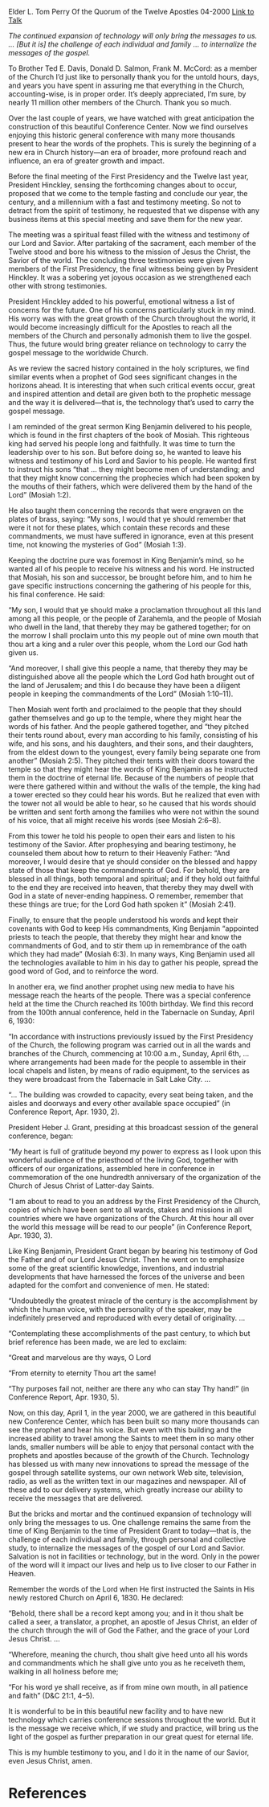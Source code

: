 Elder L. Tom Perry
Of the Quorum of the Twelve Apostles
04-2000
[Link to Talk](https://www.churchofjesuschrist.org/study/general-conference/2000/04/thou-shalt-give-heed-unto-all-his-words?lang=eng)

_The continued expansion of technology will only bring the messages to us. … [But it is] the challenge of each individual and family … to internalize the messages of the gospel._

To Brother Ted E. Davis, Donald D. Salmon, Frank M. McCord: as a member of the Church I’d just like to personally thank you for the untold hours, days, and years you have spent in assuring me that everything in the Church, accounting-wise, is in proper order. It’s deeply appreciated, I’m sure, by nearly 11 million other members of the Church. Thank you so much.

Over the last couple of years, we have watched with great anticipation the construction of this beautiful Conference Center. Now we find ourselves enjoying this historic general conference with many more thousands present to hear the words of the prophets. This is surely the beginning of a new era in Church history—an era of broader, more profound reach and influence, an era of greater growth and impact.

Before the final meeting of the First Presidency and the Twelve last year, President Hinckley, sensing the forthcoming changes about to occur, proposed that we come to the temple fasting and conclude our year, the century, and a millennium with a fast and testimony meeting. So not to detract from the spirit of testimony, he requested that we dispense with any business items at this special meeting and save them for the new year.

The meeting was a spiritual feast filled with the witness and testimony of our Lord and Savior. After partaking of the sacrament, each member of the Twelve stood and bore his witness to the mission of Jesus the Christ, the Savior of the world. The concluding three testimonies were given by members of the First Presidency, the final witness being given by President Hinckley. It was a sobering yet joyous occasion as we strengthened each other with strong testimonies.

President Hinckley added to his powerful, emotional witness a list of concerns for the future. One of his concerns particularly stuck in my mind. His worry was with the great growth of the Church throughout the world, it would become increasingly difficult for the Apostles to reach all the members of the Church and personally admonish them to live the gospel. Thus, the future would bring greater reliance on technology to carry the gospel message to the worldwide Church.

As we review the sacred history contained in the holy scriptures, we find similar events when a prophet of God sees significant changes in the horizons ahead. It is interesting that when such critical events occur, great and inspired attention and detail are given both to the prophetic message and the way it is delivered—that is, the technology that’s used to carry the gospel message.

I am reminded of the great sermon King Benjamin delivered to his people, which is found in the first chapters of the book of Mosiah. This righteous king had served his people long and faithfully. It was time to turn the leadership over to his son. But before doing so, he wanted to leave his witness and testimony of his Lord and Savior to his people. He wanted first to instruct his sons “that … they might become men of understanding; and that they might know concerning the prophecies which had been spoken by the mouths of their fathers, which were delivered them by the hand of the Lord” (Mosiah 1:2).

He also taught them concerning the records that were engraven on the plates of brass, saying: “My sons, I would that ye should remember that were it not for these plates, which contain these records and these commandments, we must have suffered in ignorance, even at this present time, not knowing the mysteries of God” (Mosiah 1:3).

Keeping the doctrine pure was foremost in King Benjamin’s mind, so he wanted all of his people to receive his witness and his word. He instructed that Mosiah, his son and successor, be brought before him, and to him he gave specific instructions concerning the gathering of his people for this, his final conference. He said:



“My son, I would that ye should make a proclamation throughout all this land among all this people, or the people of Zarahemla, and the people of Mosiah who dwell in the land, that thereby they may be gathered together; for on the morrow I shall proclaim unto this my people out of mine own mouth that thou art a king and a ruler over this people, whom the Lord our God hath given us.

“And moreover, I shall give this people a name, that thereby they may be distinguished above all the people which the Lord God hath brought out of the land of Jerusalem; and this I do because they have been a diligent people in keeping the commandments of the Lord” (Mosiah 1:10–11).

Then Mosiah went forth and proclaimed to the people that they should gather themselves and go up to the temple, where they might hear the words of his father. And the people gathered together, and “they pitched their tents round about, every man according to his family, consisting of his wife, and his sons, and his daughters, and their sons, and their daughters, from the eldest down to the youngest, every family being separate one from another” (Mosiah 2:5). They pitched their tents with their doors toward the temple so that they might hear the words of King Benjamin as he instructed them in the doctrine of eternal life. Because of the numbers of people that were there gathered within and without the walls of the temple, the king had a tower erected so they could hear his words. But he realized that even with the tower not all would be able to hear, so he caused that his words should be written and sent forth among the families who were not within the sound of his voice, that all might receive his words (see Mosiah 2:6–8).

From this tower he told his people to open their ears and listen to his testimony of the Savior. After prophesying and bearing testimony, he counseled them about how to return to their Heavenly Father: “And moreover, I would desire that ye should consider on the blessed and happy state of those that keep the commandments of God. For behold, they are blessed in all things, both temporal and spiritual; and if they hold out faithful to the end they are received into heaven, that thereby they may dwell with God in a state of never-ending happiness. O remember, remember that these things are true; for the Lord God hath spoken it” (Mosiah 2:41).

Finally, to ensure that the people understood his words and kept their covenants with God to keep His commandments, King Benjamin “appointed priests to teach the people, that thereby they might hear and know the commandments of God, and to stir them up in remembrance of the oath which they had made” (Mosiah 6:3). In many ways, King Benjamin used all the technologies available to him in his day to gather his people, spread the good word of God, and to reinforce the word.

In another era, we find another prophet using new media to have his message reach the hearts of the people. There was a special conference held at the time the Church reached its 100th birthday. We find this record from the 100th annual conference, held in the Tabernacle on Sunday, April 6, 1930:

“In accordance with instructions previously issued by the First Presidency of the Church, the following program was carried out in all the wards and branches of the Church, commencing at 10:00 a.m., Sunday, April 6th, … where arrangements had been made for the people to assemble in their local chapels and listen, by means of radio equipment, to the services as they were broadcast from the Tabernacle in Salt Lake City. …

“… The building was crowded to capacity, every seat being taken, and the aisles and doorways and every other available space occupied” (in Conference Report, Apr. 1930, 2).

President Heber J. Grant, presiding at this broadcast session of the general conference, began:

“My heart is full of gratitude beyond my power to express as I look upon this wonderful audience of the priesthood of the living God, together with officers of our organizations, assembled here in conference in commemoration of the one hundredth anniversary of the organization of the Church of Jesus Christ of Latter-day Saints.

“I am about to read to you an address by the First Presidency of the Church, copies of which have been sent to all wards, stakes and missions in all countries where we have organizations of the Church. At this hour all over the world this message will be read to our people” (in Conference Report, Apr. 1930, 3).

Like King Benjamin, President Grant began by bearing his testimony of God the Father and of our Lord Jesus Christ. Then he went on to emphasize some of the great scientific knowledge, inventions, and industrial developments that have harnessed the forces of the universe and been adapted for the comfort and convenience of men. He stated:

“Undoubtedly the greatest miracle of the century is the accomplishment by which the human voice, with the personality of the speaker, may be indefinitely preserved and reproduced with every detail of originality. …

“Contemplating these accomplishments of the past century, to which but brief reference has been made, we are led to exclaim:

“Great and marvelous are thy ways, O Lord

“From eternity to eternity Thou art the same!

“Thy purposes fail not, neither are there any who can stay Thy hand!” (in Conference Report, Apr. 1930, 5).

Now, on this day, April 1, in the year 2000, we are gathered in this beautiful new Conference Center, which has been built so many more thousands can see the prophet and hear his voice. But even with this building and the increased ability to travel among the Saints to meet them in so many other lands, smaller numbers will be able to enjoy that personal contact with the prophets and apostles because of the growth of the Church. Technology has blessed us with many new innovations to spread the message of the gospel through satellite systems, our own network Web site, television, radio, as well as the written text in our magazines and newspaper. All of these add to our delivery systems, which greatly increase our ability to receive the messages that are delivered.

But the bricks and mortar and the continued expansion of technology will only bring the messages to us. One challenge remains the same from the time of King Benjamin to the time of President Grant to today—that is, the challenge of each individual and family, through personal and collective study, to internalize the messages of the gospel of our Lord and Savior. Salvation is not in facilities or technology, but in the word. Only in the power of the word will it impact our lives and help us to live closer to our Father in Heaven.

Remember the words of the Lord when He first instructed the Saints in His newly restored Church on April 6, 1830. He declared:

“Behold, there shall be a record kept among you; and in it thou shalt be called a seer, a translator, a prophet, an apostle of Jesus Christ, an elder of the church through the will of God the Father, and the grace of your Lord Jesus Christ. …

“Wherefore, meaning the church, thou shalt give heed unto all his words and commandments which he shall give unto you as he receiveth them, walking in all holiness before me;

“For his word ye shall receive, as if from mine own mouth, in all patience and faith” (D&C 21:1, 4–5).

It is wonderful to be in this beautiful new facility and to have new technology which carries conference sessions throughout the world. But it is the message we receive which, if we study and practice, will bring us the light of the gospel as further preparation in our great quest for eternal life.

This is my humble testimony to you, and I do it in the name of our Savior, even Jesus Christ, amen.

# References
